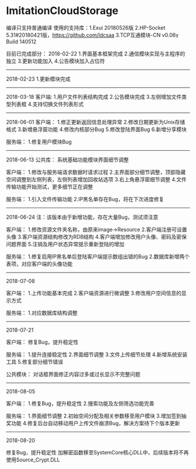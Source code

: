 # ImitationCloudStorage
编译只支持普通编译
使用的支持库：1.Exui 20180526版
             2.HP-Socket 5.31#20180421版，https://github.com/ldcsaa
             3.TCP互通模块-CN v0.06γ Build 140512

目前已完成部分：
2018-02-22
1.界面基本框架完成
2.通信模块实现与主程序的独立
3.更新功能加入
4.公告模块加入占位符

**************************
2018-02-23
1.更新模块完成

**************************
2018-03-18
客户端:
1.用户文件列表结构完成
2.公告模块完成
3.左侧增加文件类型列表框
4.支持切换文件列表形式

**************************
2018-06-01
客户端：
1.修正更新返回信息处理异常
2.修改日期更新为Unix存储格式
3.新增悬浮窗功能
4.修改内核部分Bug
5.修改登陆界面Bug
6.新增分享模块

服务端：
1.修复用户模块Bug

**************************
2018-06-13
公共库：
系统基础功能模块界面细节调整

客户端：
1.修改与服务端请求数据时请求过程
2.主界面部分细节调整，顶部隐藏空间调整到左侧列表，左侧列表增加回收站选项
3.右上角悬浮窗细节调整
4.文件传输功能开始测试，更多细节正在调整

服务端：
1.引入文件传输功能
2.IP黑名单存在Bug，将在下次进度修复

**************************
2018-06-24
注：该版本由于新增功能，存在大量Bug，测试须注意

客户端：
1.修改资源文件夹名称，由原来image→Resource
2.客户端注册可设置头像
3.客户端资源结构修改为RDB结构
4.客户端增加修改用户头像、密码及密保问题界面
5.注销及用户状态异常提示重新登陆的增加

服务端：
1.修复启用IP黑名单后登陆客户端提示数组出错的Bug
2.数据库新增两个表项，对应客户端的头像功能

**************************
2018-07-08

客户端：
1.上传功能基本完成
2.客户端资源进行微调整
3.修改用户空间信息的显示方式

服务端：
1.对应数据库结构调整

**************************
2018-07-21

客户端：
修复Bug，提升稳定性

服务端：
1.提升连接稳定性
2.界面细节调整
3.文件上传细节处理
4.新增系统安装工具
5.修复部分细节错误

公共模块：
对话框界面修正内容过多或过长显示不完整问题

**************************
2018-08-05

客户端：
1.修复Bug，提升稳定性
2.搜索功能及左侧筛选功能完善

服务端：
1.界面细节调整
2.初始空间分配及相关参数移至用户模块
3.增加签到抽奖功能
4.修复后台自动移动用户上传文件崩溃Bug，解决方案待下个版本更新

**************************
2018-08-20

修复Bug，提升稳定性
加解密函数移至SystemCore核心DLL中，后续版本将不再使用Source_Crypt.DLL

